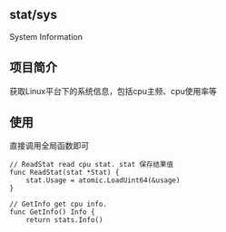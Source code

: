 ## stat/sys

System Information

## 项目简介

获取Linux平台下的系统信息，包括cpu主频、cpu使用率等

## 使用
直接调用全局函数即可
```cgo
// ReadStat read cpu stat. stat 保存结果值
func ReadStat(stat *Stat) {
	stat.Usage = atomic.LoadUint64(&usage)
}

// GetInfo get cpu info.
func GetInfo() Info {
	return stats.Info()
```
